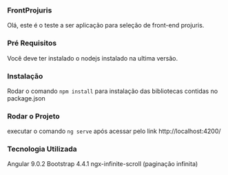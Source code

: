 ### FrontProjuris

Olá, este é o teste a ser aplicação para seleção de front-end projuris. 

### Pré Requisitos

Você deve ter instalado o nodejs instalado na ultima versão. 
  
### Instalação

Rodar o comando `npm install` para instalação das bibliotecas contidas no package.json

### Rodar o Projeto

executar o comando `ng serve`
após acessar pelo link http://localhost:4200/

### Tecnologia Utilizada

Angular 9.0.2
Bootstrap 4.4.1
ngx-infinite-scroll (paginação infinita)



